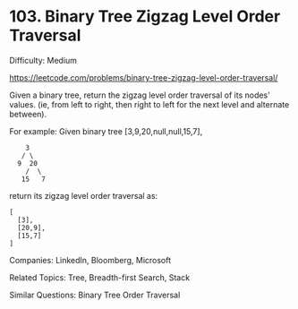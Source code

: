 # 103. Binary Tree Zigzag Level Order Traversal

Difficulty: Medium

https://leetcode.com/problems/binary-tree-zigzag-level-order-traversal/

Given a binary tree, return the zigzag level order traversal of its nodes' values. (ie, from left to right, then right to left for the next level and alternate between).

For example:
Given binary tree [3,9,20,null,null,15,7],
```
    3
   / \
  9  20
    /  \
   15   7
```
return its zigzag level order traversal as:
```
[
  [3],
  [20,9],
  [15,7]
]
```

Companies: LinkedIn, Bloomberg, Microsoft

Related Topics: Tree, Breadth-first Search, Stack

Similar Questions: Binary Tree Order Traversal

